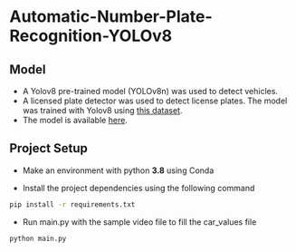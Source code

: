 # Automatic-Number-Plate-Recognition-YOLOv8

## Model

- A Yolov8 pre-trained model (YOLOv8n) was used to detect vehicles.
- A licensed plate detector was used to detect license plates. The model was trained with Yolov8 using [this dataset](https://universe.roboflow.com/roboflow-universe-projects/license-plate-recognition-rxg4e/dataset/4). 
- The model is available [here](https://drive.google.com/file/d/1Zmf5ynaTFhmln2z7Qvv-tgjkWQYQ9Zdw/view?usp=sharing).

## Project Setup

* Make an environment with python **3.8** using Conda 

* Install the project dependencies using the following command 
```bash
pip install -r requirements.txt
```
* Run main.py with the sample video file to fill the car_values file 
``` python
python main.py
```

